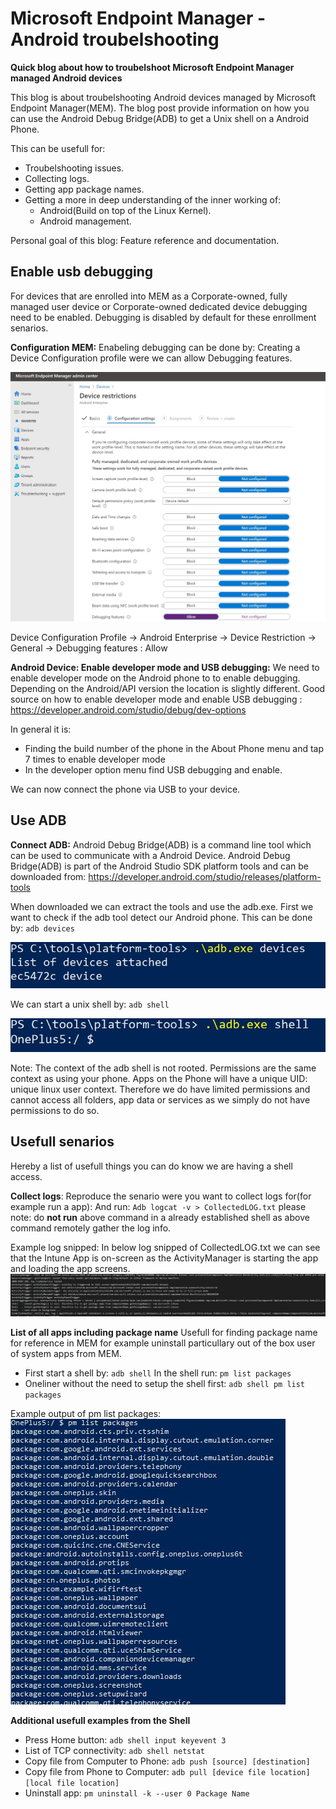 # Microsoft Endpoint Manager - Android troubelshooting 

**Quick blog about how to troubelshoot Microsoft Endpoint Manager managed Android devices**

This blog is about troubelshooting Android devices managed by Microsoft Endpoint Manager(MEM). The blog post provide information on how you can use the Android Debug Bridge(ADB) to get a Unix shell on a Android Phone. 

This can be usefull for:
- Troubelshooting issues.
- Collecting logs.
- Getting app package names.
- Getting a more in deep understanding of the inner working of:
    - Android(Build on top of the Linux Kernel).
    - Android management.

Personal goal of this blog: Feature reference and documentation.


## Enable usb debugging ##
For devices that are enrolled into MEM as a Corporate-owned, fully managed user device or Corporate-owned dedicated device debugging need to be enabled. Debugging is disabled by default for these enrollment senarios.


**Configuration MEM:**
Enabeling debugging can be done by: Creating a Device Configuration profile were we can allow Debugging features. 

![MEM DebugAllow](/Images/DebugAllow.JPG)

Device Configuration Profile -> Android Enterprise -> Device Restriction -> General
-> Debugging features : Allow

**Android Device: Enable developer mode and USB debugging:**
We need to enable developer mode on the Android phone to to enable debugging.
Depending on the Android/API version the location is slightly different. 
Good source on how to enable developer mode and enable USB debugging : https://developer.android.com/studio/debug/dev-options

In general it is:
- Finding the build number of the phone in the About Phone menu and tap 7 times to enable developer mode
- In the developer option menu find USB debugging and enable. 

We can now connect the phone via USB to your device.

## Use ADB ##
**Connect ADB:**
Android Debug Bridge(ADB) is a command line tool which can be used to communicate with a Android Device.
Android Debug Bridge(ADB) is part of the Android Studio SDK platform tools and can be downloaded from: https://developer.android.com/studio/releases/platform-tools

When downloaded we can extract the tools and use the adb.exe. First we want to check if the adb tool detect our Android phone. 
This can be done by: `adb devices`

![adb devices](/Images/adbdevices.JPG)

We can start a unix shell by: `adb shell`

![adb shell](/Images/adbshell.JPG)

Note: The context of the adb shell is not rooted. Permissions are the same context as using your phone. 
Apps on the Phone will have a unique UID: unique linux user context. Therefore we do have limited permissions and cannot access all folders, app data or services as we simply do not have permissions to do so.


## Usefull senarios ##
Hereby a list of usefull things you can do know we are having a shell access. 

**Collect logs**: Reproduce the senario were you want to collect logs for(for example run a app): And run: `Adb logcat -v > CollectedLOG.txt`
please note: do **not run** above command in a already established shell as above command remotely gather the log info.

Example log snipped: In below log snipped of CollectedLOG.txt we can see that the Intune App is on-screen as the ActivityManager is starting the app and loading the app screens. 
![Open Microsoft Intune App on Android](/Images/IntuneAppLog.JPG)

**List of all apps including package name**
Usefull for finding package name for reference in MEM for example uninstall particullary out of the box user of system apps from MEM.

- First start a shell by: `adb shell` In the shell run: `pm list packages`
- Oneliner without the need to setup the shell first: `adb shell pm list packages`

Example output of pm list packages:
![PM List](/Images/pmlist.JPG)


**Additional usefull examples from the Shell**

- Press Home button: `adb shell input keyevent 3`
- List of TCP connectivity: `adb shell netstat`
- Copy file from Computer to Phone: `adb push [source] [destination]`
- Copy file from Phone to Computer:  `adb pull [device file location] [local file location]`
- Uninstall app: `pm uninstall -k --user 0 Package Name`